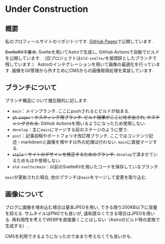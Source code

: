 # Under Construction

## 概要

私のプロフィールサイトのリポジトリです.
[GitHub Pages](https://aiwaka.github.io/under-construction/)で公開しています.

~~SvelteKitで書き,~~ Svelteを用いてAstroで生成し, GitHub Actionsで自動でビルドを公開しています.
（旧プロジェクトは`old-svelte/`を接頭辞としたブランチで残しています.）
Astroのインテグレーションを用いて画像の最適化を行っています.
画像をGit管理から外すためにCMSからの画像取得処理を実装しています.

## ブランチについて

ブランチ構造について備忘録的に記します.

- `main`：メインブランチ. ここにpushされるとビルドが始まる.
- ~~`gh-pages`：ホスティング用ブランチ. ビルド結果がここに吐き出され, ホスティングされる.~~ GitHub Actionsを用いるようになったため使用しない.
- `develop`：主に`main`にマージする前のステージのように使う.
- `post`：記事投稿やポートフォリオ改訂用ブランチ. ここではコンテンツ記述・markdownと画像を増やす以外の処理は行わない. `main`に直接マージする.
- ~~`style`：サイトのデザインを修正するためのブランチ.~~ `develop`で済ませているためもはや使用しない.
- `old-svelte/main`：以前のSvelteKitを用いたコードを保存しているブランチ.

`main`が更新された場合, 他のブランチは`main`をマージして変更を取り込む.

## 画像について

ブログに画像を埋め込む場合は基本JPEGを用い, できる限り200KB以下に容量を抑える.
サムネイルはPNGでも良いが, 違和感なくできる場合はJPEGを用いる.
再利用性を考えてWEBPを直接置くことはしない（Astroのビルド時の変換で生成する）.

CMSを利用できるようになったのであまり考えなくても良いかも.

